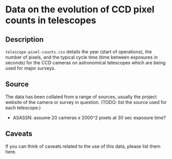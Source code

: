 Data on the evolution of CCD pixel counts in telescopes
=======================================================

Description
-----------
`telescope-pixel-counts.csv` details the year (start of operations), the number of pixels, and the typical cycle time (time between exposures in seconds) for the CCD cameras on astronomical telescopes which are being used for major surveys.

Source
------
The data has been collated from a range of sources, usually the project website of the camera or survey in question. (TODO: list the source used for each telescope.)

* ASASSN: assume 20 cameras x 2000^2 pixels at 30 sec exposure time?

Caveats
-------
If you can think of caveats related to the use of this data, please list them here.

